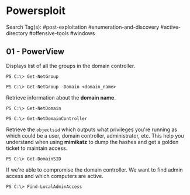 # Powersploit

Search Tag(s): #post-exploitation #enumeration-and-discovery #active-directory #offensive-tools #windows

## 01 - PowerView

Displays list of all the groups in the domain controller.

```
PS C:\> Get-NetGroup

PS C:\> Get-NetGroup -Domain <domain_name>
```

Retrieve information about the **domain name**.

```
PS C:\> Get-NetDomain

PS C:\> Get-NetDomainController
```

Retrieve the `objectsid` which outputs what privileges you're running as which could be a user, domain controller, administrator, etc. This help you understand when using **mimikatz** to dump the hashes and get a golden ticket to maintain access.

```
PS C:\> Get-DomainSID
```

If we're able to compromise the domain controller. We want to find admin access and which computers are active.

```
PS C:\> Find-LocalAdminAccess
```